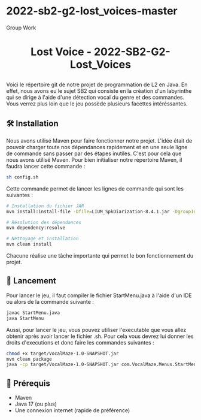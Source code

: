 # 2022-sb2-g2-lost_voices-master
Group Work
# <p align="center">Lost Voice -  2022-SB2-G2-Lost_Voices</p>
  
Voici le répertoire git de notre projet de programmation de L2 en Java. En effet, nous avons eu le sujet SB2 qui consiste en la création d'un labyrinthe qui se dirige à l'aide d'une détection vocal du genre et des commandes. Vous verrez plus loin que le jeu possède plusieurs facettes intéréssantes.


## 🛠️ Installation
Nous avons utilisé Maven pour faire fonctionner notre projet. L'idée était de pouvoir charger toute nos dépendances rapidement et en une seule ligne de commande sans passer par des étapes inutiles. 
C'est pour cela que nous avons utilisé Maven. Pour bien initialiser notre répertoire Maven, il faudra lancer cette commande : 

```bash
sh config.sh
```
Cette commande permet de lancer les lignes de commande qui sont les suivantes :

```bash
# Installation du fichier JAR
mvn install:install-file -Dfile=LIUM_SpkDiarization-8.4.1.jar -DgroupId=lium_spkdiarization -DartifactId=LIUM_4.2 -Dversion=4.2 -Dpackaging=jar

# Résolution des dépendances
mvn dependency:resolve

# Nettoyage et installation
mvn clean install
```
        
Chacune réalise une tâche importante qui permet le bon fonctionnement du projet. 


## 🧐 Lancement     
Pour lancer le jeu, il faut compiler le fichier StartMenu.java à l'aide d'un IDE ou alors de la commande suivante : 

```bash
javac StartMenu.java
java StartMenu
```
Aussi, pour lancer le jeu, vous pouvez utiliser l'executable que vous allez obtenir après avoir lancer le fichier .sh. Pour cela vous devrez lui donner les droits d'executions et donc faire les commandes suivantes : 

```bash
chmod +x target/VocalMaze-1.0-SNAPSHOT.jar
mvn clean package
java -cp target/VocalMaze-1.0-SNAPSHOT.jar com.VocalMaze.Menus.StartMenu
```


## 🙇 Prérequis      
- Maven
- Java 17 (ou plus)
- Une connexion internet (rapide de préférence)
        
